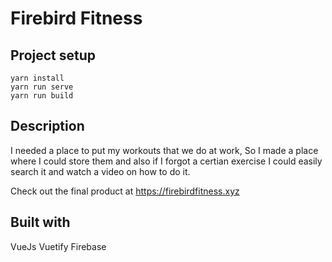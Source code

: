 # Firebird Fitness

## Project setup
```
yarn install
yarn run serve
yarn run build
```

## Description
I needed a place to put my workouts that we do at work, So I made a place where I could store them and also if I forgot a certian exercise I could easily search it and watch a video on how to do it.

Check out the final product at https://firebirdfitness.xyz

## Built with

VueJs
Vuetify
Firebase

